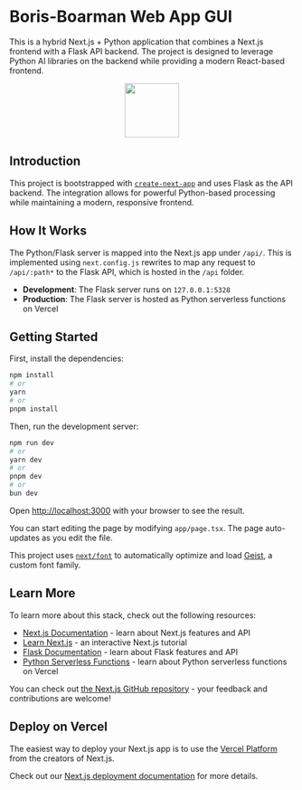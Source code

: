 # Boris-Boarman Web App GUI

This is a hybrid Next.js + Python application that combines a Next.js frontend with a Flask API backend. The project is designed to leverage Python AI libraries on the backend while providing a modern React-based frontend.

<p align="center">
  <img src="https://assets.vercel.com/image/upload/v1588805858/repositories/vercel/logo.png" height="96">
</p>

## Introduction

This project is bootstrapped with [`create-next-app`](https://nextjs.org/docs/app/api-reference/cli/create-next-app) and uses Flask as the API backend. The integration allows for powerful Python-based processing while maintaining a modern, responsive frontend.

## How It Works

The Python/Flask server is mapped into the Next.js app under `/api/`. This is implemented using `next.config.js` rewrites to map any request to `/api/:path*` to the Flask API, which is hosted in the `/api` folder.

- **Development**: The Flask server runs on `127.0.0.1:5328`
- **Production**: The Flask server is hosted as Python serverless functions on Vercel

## Getting Started

First, install the dependencies:

```bash
npm install
# or
yarn
# or
pnpm install
```

Then, run the development server:

```bash
npm run dev
# or
yarn dev
# or
pnpm dev
# or
bun dev
```

Open [http://localhost:3000](http://localhost:3000) with your browser to see the result.

You can start editing the page by modifying `app/page.tsx`. The page auto-updates as you edit the file.

This project uses [`next/font`](https://nextjs.org/docs/app/building-your-application/optimizing/fonts) to automatically optimize and load [Geist](https://vercel.com/font), a custom font family.

## Learn More

To learn more about this stack, check out the following resources:

- [Next.js Documentation](https://nextjs.org/docs) - learn about Next.js features and API
- [Learn Next.js](https://nextjs.org/learn) - an interactive Next.js tutorial
- [Flask Documentation](https://flask.palletsprojects.com/) - learn about Flask features and API
- [Python Serverless Functions](https://vercel.com/docs/concepts/functions/serverless-functions/runtimes/python) - learn about Python serverless functions on Vercel

You can check out [the Next.js GitHub repository](https://github.com/vercel/next.js/) - your feedback and contributions are welcome!

## Deploy on Vercel

The easiest way to deploy your Next.js app is to use the [Vercel Platform](https://vercel.com/new?utm_medium=default-template&filter=next.js&utm_source=create-next-app&utm_campaign=create-next-app-readme) from the creators of Next.js.

Check out our [Next.js deployment documentation](https://nextjs.org/docs/app/building-your-application/deploying) for more details.
